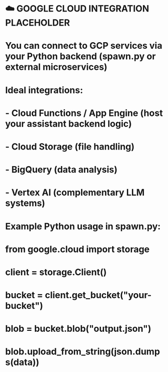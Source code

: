 
# ☁️ GOOGLE CLOUD INTEGRATION PLACEHOLDER
# You can connect to GCP services via your Python backend (spawn.py or external microservices)
# Ideal integrations:
# - Cloud Functions / App Engine (host your assistant backend logic)
# - Cloud Storage (file handling)
# - BigQuery (data analysis)
# - Vertex AI (complementary LLM systems)

# Example Python usage in spawn.py:
# from google.cloud import storage
# client = storage.Client()
# bucket = client.get_bucket("your-bucket")
# blob = bucket.blob("output.json")
# blob.upload_from_string(json.dumps(data))
